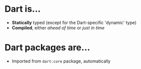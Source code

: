 # Dart is...

- **Statically** typed (except for the Dart-specific 'dynamic' type)
- **Compiled**, either _ahead of time_ or _just in time_

# Dart packages are...

- Imported from `dart:core` package, automatically
